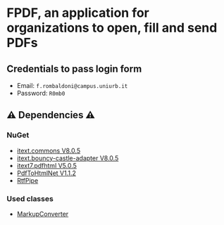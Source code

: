 # FPDF, an application for organizations to open, fill and send PDFs 

## Credentials to pass login form

- Email: `f.rombaldoni@campus.uniurb.it`
- Password: `R0mb0`

## ⚠️ Dependencies ⚠️

### NuGet
- [itext.commons V8.0.5](https://itextpdf.com/)
- [itext.bouncy-castle-adapter V8.0.5](https://itextpdf.com/)
- [itext7.pdfhtml V5.0.5](https://itextpdf.com/products/convert-html-css-to-pdf-pdfhtml)
- [PdfToHtmlNet V1.1.2](https://github.com/kerajel/PdfToHtmlNet)
- [RtfPipe](https://github.com/erdomke/RtfPipe)

### Used classes
- [MarkupConverter](https://github.com/mmanela/MarkupConverter)
